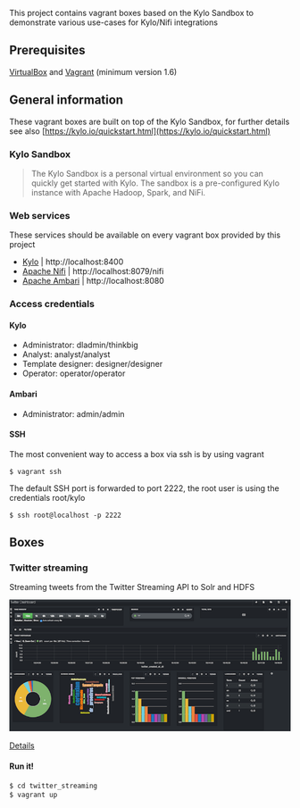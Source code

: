 This project contains vagrant boxes based on the Kylo Sandbox to demonstrate various use-cases for Kylo/Nifi integrations

## Prerequisites

[VirtualBox](https://www.virtualbox.org/) and [Vagrant](http://www.vagrantup.com/) (minimum version 1.6)

## General information

These vagrant boxes are built on top of the Kylo Sandbox, for further details see also [https://kylo.io/quickstart.html](https://kylo.io/quickstart.html)

### Kylo Sandbox

> The Kylo Sandbox is a personal virtual environment so you can quickly get started with Kylo. The sandbox is a pre-configured Kylo instance with Apache Hadoop, Spark, and NiFi.

### Web services

These services should be available on every vagrant box provided by this project

* [Kylo](http://localhost:8400/) | http://localhost:8400
* [Apache Nifi](http://localhost:8079/nifi) | http://localhost:8079/nifi
* [Apache Ambari](http://localhost:8080/) | http://localhost:8080

### Access credentials

#### Kylo

* Administrator: dladmin/thinkbig
* Analyst: analyst/analyst
* Template designer: designer/designer
* Operator: operator/operator

#### Ambari

* Administrator: admin/admin

#### SSH

The most convenient way to access a box via ssh is by using vagrant

```
$ vagrant ssh
```

The default SSH port is forwarded to port 2222, the root user is using the credentials root/kylo

```
$ ssh root@localhost -p 2222
```

## Boxes

### Twitter streaming

Streaming tweets from the Twitter Streaming API to Solr and HDFS

![](resources/img_twitter_streaming_solr.png)

[Details](twitter_streaming_solr/README.md)

#### Run it!

```
$ cd twitter_streaming
$ vagrant up
```


